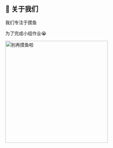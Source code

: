 ## 🍿 关于我们

我们专注于摸鱼

为了完成小组作业😭

<img src="https://unpkg.com/hello-picture@2.0.21/src/static/1000.webp" alt="别再摸鱼啦" style="height: 320px;" />



